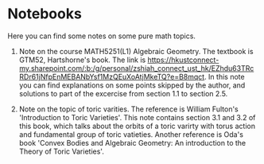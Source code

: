 # Notebooks
Here you can find some notes on some pure math topics.

1. Note on the course MATH5251(L1) Algebraic Geometry. The textbook is GTM52, Hartshorne's book. The link is https://hkustconnect-my.sharepoint.com/:b:/g/personal/zshiah_connect_ust_hk/EZhdu63TRcRDr61jNfpEnMEBANbYsf1MzQEuXoAtjMkeTQ?e=B8mqct.
In this note you can find explanations on some points skipped by the author, and solutions to part of the excercise from section 1.1 to section 2.5.

2. Note on the topic of toric varities. The reference is William Fulton's 'Introduction to Toric Varieties'. This note contains section 3.1 and 3.2 of this book, which talks about the orbits of a toric varirty with torus action and fundamental group of toric vatieties. Another reference is Oda's book 'Convex Bodies and Algebraic Geometry: An introduction to the Theory of Toric Varieties'.
